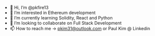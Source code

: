 - 👋 Hi, I’m @pkfire13
- 👀 I’m interested in Ethereum development
- 🌱 I’m currently learning Solidity, React and Python
- 💞️ I’m looking to collaborate on Full Stack Development
- 📫 How to reach me -> pkim31@outlook.com or Paul Kim @ Linkedin

<!---
pkfire13/pkfire13 is a ✨ special ✨ repository because its `README.md` (this file) appears on your GitHub profile.
You can click the Preview link to take a look at your changes.
--->
